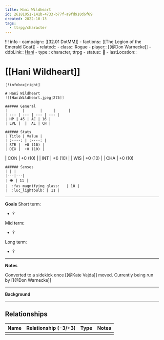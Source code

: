 ```yaml
---
title: Hani Wildheart
id: 26181051-141b-4733-b77f-a9fd910d6f69
created: 2022-10-13
tags:
  - ttrpg/character
---
```


!!! info
    - campaign:: [[32.01 DotMM]]
    - factions:: [[The Legion of the Emerald Goat]]
    - related::
    - class:: Rogue
    - player:: [[@Don Warnecke]]
    - ddbLink:: [Hani](https://www.dndbeyond.com/characters/38792522)
    - type:: character, ttrpg
    - status:: 💓
    - lastLocation::

# [[Hani Wildheart]]

    [!infobox|right]

    # Hani Wildheart
    ![[HaniWildheart.jpeg|275]]

    ###### General
    |       |       |     |      |
    | --- | --- | --- | --- |
    | HP | 45 | AC | 16 |
    | LVL |  |  AL | CN |

    ###### Stats
    | Title | Value |
    | :----: | :----: |
    | STR |  +0 (10) |
    | DEX |  +0 (10) |
 | CON | +0 (10) |
    | INT | +0 (10) |
    | WIS | +0 (10) |
    | CHA | +0 (10)

    ###### Senses
    | | |
    |---|---|
    | 👁️ | 11 |
    |  :fas_magnifying_glass:   | 10 |
    |  :luc_lightbulb: | 11 |

---
**Goals**
Short term:
 - ?

Mid term:
- ?

Long term:
- ?
---
**Notes**

Converted to a sidekick once [[@Kate Vajda]] moved. Currently being run by [[@Don Warnecke]]

---
**Background**

---

## Relationships

| Name    | Relationship (-3/+3) | Type | Notes  |
| ------- | :------------------: | ---- | ------ |
|         |                      |      |        |  
